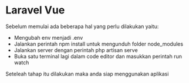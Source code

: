 # Laravel Vue

Sebelum memulai ada beberapa hal yang perlu dilakukan yaitu:

-   Mengubah env menjadi .env
-   Jalankan perintah npm install untuk mengunduh folder node_modules
-   Jalankan server dengan perintah php artisan serve
-   Buka satu terminal lagi dalam code editor dan masukkan perintah run watch

Seteleah tahap itu dilakukan maka anda siap menggunakan aplikasi
